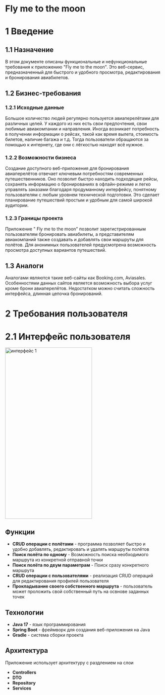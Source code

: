 # Fly me to the moon

# 1 Введение


## 1.1 Назначение

В этом документе описаны функциональные и нефункциональные требования к приложению "Fly me to the moon". Это веб-сервис, предназначенный для быстрого и удобного просмотра, редактирования и бронирования авиабилетов.

## 1.2 Бизнес-требования
### 1.2.1 Исходные данные 

Большое количество людей регулярно пользуется авиаперелётами для различных целей. У каждого из них есть свои предпочтения, свои любимые авиакомпании и направления. Иногда возникает потребность в получении информации о рейсах, такой как время вылета, стоимость билетов, наличие багажа и т.д. Тогда пользователи обращаются за помощью к интернету, где они с лёгкостью находят всё нужное.

### 1.2.2 Возможности бизнеса

Создание доступного веб-приложения для бронирования авиаперелётов отвечает ключевым потребностям современных путешественников. Оно позволит быстро находить подходящие рейсы, сохранять информацию о бронированиях в офлайн-режиме и легко управлять заказами благодаря продуманному интерфейсу, понятному пользователям с любым уровнем технической подготовки. Это сделает планирование путешествий простым и удобным для самой широкой аудитории.

### 1.2.3 Границы проекта

Приложение " Fly me to the moon" позволит зарегистрированным пользователям бронировать авиабилеты, а представителям авиакомпаний также создавать и добавлять свои маршруты для полётов. Для анонимных пользователей предусмотрена возможность просмотра доступных вариантов путешествий.

## 1.3 Аналоги 
Аналогами являются такие веб-сайты как Booking.com, Aviasales. Особенностями данных сайтов является возможность выбора услуг кроме брони авиаперелётов. Недостатком можно считать сложность интерфейса, длинная цепочка бронирований.

# 2 Требования пользователя
# 2.1 Интерфейс пользователя

<img width="280" height="551" alt="интерфейс 1" src="https://github.com/user-attachments/assets/de16c392-df61-4d70-a0d2-2a72486b0846" />




## Функции

- **CRUD операции с полётами** - программа позволяет быстро и удобно добавлять, редактировать и удалять маршруты полётов
- **Поиск полёта по одному** - Возможность поиска необходимого маршрута из конкретной отправной точки
- **Поиск полёта по двум параметрам** - Поиск сразу конкретного маршрута
- **CRUD операции с пользователями** - реализация CRUD операций для редактирования профилей пользователя
- **Прокладывание своего собственного маршрута** - пользователь может проложить свой собственный путь на освнове заданных точек

## Технологии

- **Java 17** - язык программирования
- **Spring Boot** - фреймворк для создания веб-приложения на Java
- **Gradle** - система сборки проекта

## Архитектура

Приложение использует архитектуру с раздлением на слои
- **Controllers**
- **DTO**
- **Repository**
- **Services**
